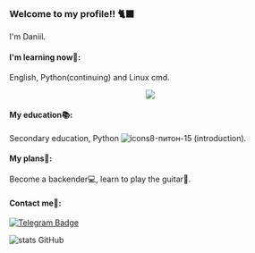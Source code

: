 ### Welcome to my profile!! 🐈‍⬛
I'm Daniil.

#### I'm learning now📖:
English, Python(continuing) and Linux cmd.

<p align="center">
  <img src="https://99px.ru/sstorage/86/2020/03/image_860403200641339903544.gif" />
</p>


#### My education📚: 
Secondary education, Python ![icons8-питон-15](https://github.com/DaniilAmoshiy1/DaniilAmoshiy1/assets/166209591/6d03ffe3-3561-441f-93e4-4a7ef080dbff)
(introduction).

#### My plans🌟:
Become a backender💻, learn to play the guitar🎸.

#### Contact me💬:

[![Telegram Badge](https://img.shields.io/badge/-Daniil-blue?style=flat-square&logo=Telegram&logoColor=white&link=https://www.t.me/Jluc_X)](https://www.t.me/Jluc_X)

![stats GitHub](https://github-readme-stats.vercel.app/api?username=DaniilAmoshiy1&align="center"&count_private=true&include_all_commits=true&theme=midnight-purple&show_icons=true)



<!--
**DaniilAmoshiy1/DaniilAmoshiy1** is a ✨ _special_ ✨ repository because its `README.md` (this file) appears on your GitHub profile.


- 🔭 I’m currently working on ...
- 🌱 I’m currently learning ...
- 👯 I’m looking to collaborate on ...
- 🤔 I’m looking for help with ...
- 💬 Ask me about ...
- 📫 How to reach me: ...
- 😄 Pronouns: ...
- ⚡ Fun fact: ...
-->
